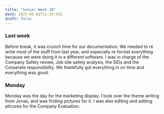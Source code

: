 ```yaml
---
title: "Senior Week 28"
date: 2025-05-02T11:25:43Z
draft: false
---
```


### Last week

Before break, it was crunch time for our documentation. We needed to re write most of the stuff from last year, and especially re format everything because we were doing it in a different software. I was in charge of the Company Safety review, Job site safety analysis, the SIDs and the Corperate responsibility. We thankfully got everything in on time and everything was good. 

### Monday

Monday was the day for the marketing display. I took over the theme writing from Jonas, and was finding pictures for it. I was also editing and adding pitcures for the Company Evaluation. 
